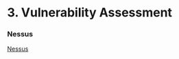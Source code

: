 # 3. Vulnerability Assessment

### Nessus

[Nessus](https://www.notion.so/Nessus-d61c7856e7ac47bfa0a4ed8e2eb15ca6)